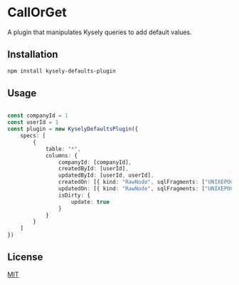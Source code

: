 # CallOrGet

A plugin that manipulates Kysely queries to add default values.

## Installation

```bash
npm install kysely-defaults-plugin
```

## Usage

```typescript

const companyId = 1
const userId = 1
const plugin = new KyselyDefaultsPlugin({
    specs: [
        {
            table: "*",
            columns: {
                companyId: [companyId],
                createdById: [userId],
                updatedById: [userId, userId],
                createdOn: [{ kind: "RawNode", sqlFragments: ["UNIXEPOCH()"], parameters: [] }],
                updatedOn: [{ kind: "RawNode", sqlFragments: ["UNIXEPOCH()"], parameters: [] }, { kind: "RawNode", sqlFragments: ["UNIXEPOCH()"], parameters: [] }],
                isDirty: {
                    update: true
                }
            }
        }
    ]
})

```

## License

[MIT](https://choosealicense.com/licenses/mit/)
